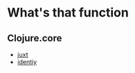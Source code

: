 # What's that function

## Clojure.core
* [juxt](/clojure.core/juxt)
* [identiy](/clojure.core/identity)
